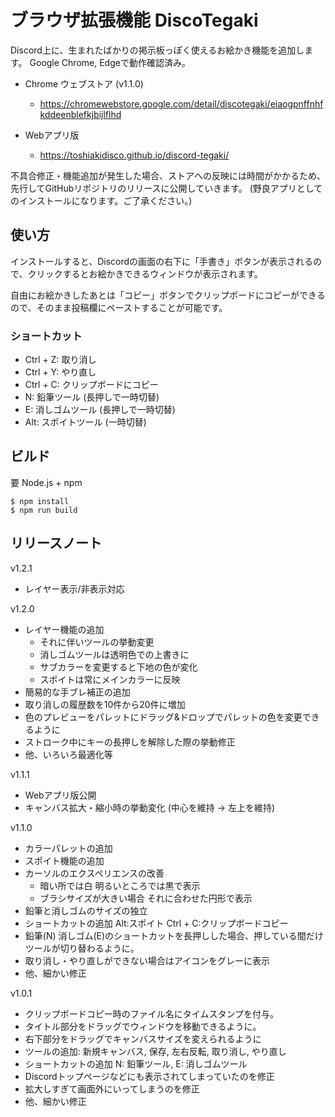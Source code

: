 # ブラウザ拡張機能 DiscoTegaki

Discord上に、生まれたばかりの掲示板っぽく使えるお絵かき機能を追加します。
Google Chrome, Edgeで動作確認済み。

- Chrome ウェブストア (v1.1.0)
  - https://chromewebstore.google.com/detail/discotegaki/eiaogpnffnhfkddeenblefkjbijlflhd

- Webアプリ版
  - https://toshiakidisco.github.io/discord-tegaki/

不具合修正・機能追加が発生した場合、ストアへの反映には時間がかかるため、先行してGitHubリポジトリのリリースに公開していきます。
 (野良アプリとしてのインストールになります。ご了承ください。)

## 使い方
インストールすると、Discordの画面の右下に「手書き」ボタンが表示されるので、クリックするとお絵かきできるウィンドウが表示されます。

自由にお絵かきしたあとは「コピー」ボタンでクリップボードにコピーができるので、そのまま投稿欄にペーストすることが可能です。

### ショートカット
- Ctrl + Z: 取り消し
- Ctrl + Y: やり直し
- Ctrl + C: クリップボードにコピー
- N: 鉛筆ツール (長押しで一時切替)
- E: 消しゴムツール (長押しで一時切替)
- Alt: スポイトツール (一時切替)


## ビルド
要 Node.js + npm
```
$ npm install
$ npm run build
```

## リリースノート
v1.2.1
- レイヤー表示/非表示対応

v1.2.0
- レイヤー機能の追加
  - それに伴いツールの挙動変更
  - 消しゴムツールは透明色での上書きに
  - サブカラーを変更すると下地の色が変化
  - スポイトは常にメインカラーに反映
- 簡易的な手ブレ補正の追加
- 取り消しの履歴数を10件から20件に増加
- 色のプレビューをパレットにドラッグ&ドロップでパレットの色を変更できるように
- ストローク中にキーの長押しを解除した際の挙動修正
- 他、いろいろ最適化等

v1.1.1
- Webアプリ版公開
- キャンバス拡大・縮小時の挙動変化 (中心を維持 → 左上を維持)

v1.1.0
- カラーパレットの追加
- スポイト機能の追加
- カーソルのエクスペリエンスの改善
  - 暗い所では白 明るいところでは黒で表示
  - ブラシサイズが大きい場合 それに合わせた円形で表示
- 鉛筆と消しゴムのサイズの独立
- ショートカットの追加 Alt:スポイト Ctrl + C:クリップボードコピー
- 鉛筆(N) 消しゴム(E)のショートカットを長押しした場合、押している間だけツールが切り替わるように。
- 取り消し・やり直しができない場合はアイコンをグレーに表示
- 他、細かい修正

v1.0.1
- クリップボードコピー時のファイル名にタイムスタンプを付与。
- タイトル部分をドラッグでウィンドウを移動できるように。
- 右下部分をドラッグでキャンバスサイズを変えられるように
- ツールの追加: 新規キャンバス, 保存, 左右反転, 取り消し, やり直し
- ショートカットの追加 N: 鉛筆ツール, E: 消しゴムツール
- Discordトップページなどにも表示されてしまっていたのを修正
- 拡大しすぎて画面外にいってしまうのを修正
- 他、細かい修正
